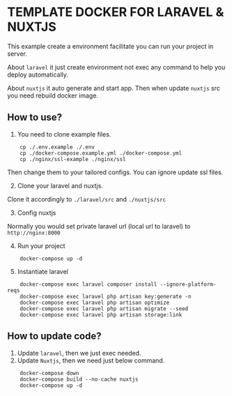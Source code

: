# TEMPLATE DOCKER FOR LARAVEL & NUXTJS

This example create a environment facilitate you can run your project in server.

About `laravel` it just create environment not exec any command to help you deploy automatically.

About `nuxtjs` it auto generate and start app. Then when update `nuxtjs` src you need rebuild docker image.

## How to use?

1. You need to clone example files.

```command
    cp ./.env.example ./.env
    cp ./docker-compose.example.yml ./docker-compose.yml
    cp ./nginx/ssl-example ./nginx/ssl
```

Then change them to your tailored configs. You can ignore update ssl files.

2. Clone your laravel and nuxtjs.

Clone it accordingly to `./laravel/src` and `./nuxtjs/src`

3. Config nuxtjs

Normally you would set private laravel url (local url to laravel) to `http://nginx:8000`

4. Run your project

```command
    docker-compose up -d
```

5. Instantiate laravel

```command
    docker-compose exec laravel composer install --ignore-platform-reqs
    docker-compose exec laravel php artisan key:generate -n
    docker-compose exec laravel php artisan optimize
    docker-compose exec laravel php artisan migrate --seed
    docker-compose exec laravel php artisan storage:link
```

## How to update code?

1. Update `laravel`, then we just exec needed.
2. Update `Nuxtjs`, then we need just below command.

```command
    docker-compose down
    docker-compose build --no-cache nuxtjs
    docker-compose up -d
```
